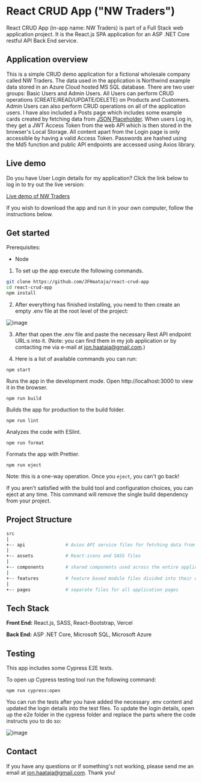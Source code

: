# React CRUD App ("NW Traders")

React CRUD App (in-app name: NW Traders) is part of a Full Stack web application project. It is the React.js SPA application for an ASP .NET Core restful API Back End service.

## Application overview

This is a simple CRUD demo application for a fictional wholesale company called NW Traders. The data used in the application is Northwind example data stored in an Azure Cloud hosted MS SQL database. There are two user groups: Basic Users and Admin Users. All Users can perform CRUD operations (CREATE/READ/UPDATE/DELETE) on Products and Customers. Admin Users can also perform CRUD operations on all of the application users. I have also included a Posts page which includes some example cards created by fetching data from [JSON Placeholder](https://jsonplaceholder.typicode.com/).
When users Log in, they get a JWT Access Token from the web API which is then stored in the browser's Local Storage. All content apart from the Login page is only accessible by having a valid Access Token. Passwords are hashed using the Md5 function and public API endpoints are accessed using Axios library.

## Live demo

Do you have User Login details for my application? Click the link below to log in to try out the live version:

[Live demo of NW Traders](https://nwtraders.vercel.app/)

If you wish to download the app and run it in your own computer, follow the instructions below.

## Get started

Prerequisites:

- Node

1. To set up the app execute the following commands.

```bash
git clone https://github.com/JFHaataja/react-crud-app
cd react-crud-app
npm install
```

2. After everything has finished installing, you need to then create an empty .env file at the root level of the project:

![image](https://user-images.githubusercontent.com/96774962/210604332-98094c22-d35b-467e-b79a-388dc4e82def.png)

3. After that open the .env file and paste the necessary Rest API endpoint URL:s into it. (Note: you can find them in my job application or by contacting me via e-mail at jon.haataja@gmail.com.)

4. Here is a list of available commands you can run:

`npm start`

Runs the app in the development mode.
Open http://localhost:3000 to view it in the browser.

`npm run build`

Builds the app for production to the build folder.

`npm run lint`

Analyzes the code with ESlint.

`npm run format`

Formats the app with Prettier.

`npm run eject`

Note: this is a one-way operation. Once you `eject`, you can't go back!

If you aren't satisfied with the build tool and configuration choices, you can eject at any time. This command will remove the single build dependency from your project.

## Project Structure

```bash
src
|
+-- api               # Axios API service files for fetching data from the REST API
|
+-- assets            # React-icons and SASS files
|
+-- components        # shared components used across the entire application
|
+-- features          # feature based module files divided into their own subfolders
|
+-- pages             # separate files for all application pages
```

## Tech Stack

**Front End:** React.js, SASS, React-Bootstrap, Vercel

**Back End:** ASP .NET Core, Microsoft SQL, Microsoft Azure

## Testing

This app includes some Cypress E2E tests.

To open up Cypress testing tool run the following command:

`npm run cypress:open`

You can run the tests after you have added the necessary .env content and updated the login details into the test files. To update the login details, open up the e2e folder in the cypress folder and replace the parts where the code instructs you to do so:

![image](https://user-images.githubusercontent.com/96774962/210837644-8c2afa4d-6287-4f5f-941e-b789670e4446.png)

## Contact

If you have any questions or if something's not working, please send me an email at jon.haataja@gmail.com. Thank you!
